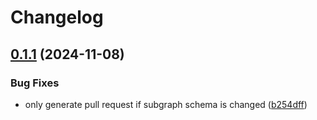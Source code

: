 # Changelog

## [0.1.1](https://github.com/garryod/graph-federation/compare/update-v0.1.0...update@v0.1.1) (2024-11-08)


### Bug Fixes

* only generate pull request if subgraph schema is changed ([b254dff](https://github.com/garryod/graph-federation/commit/b254dff536650902e0bc3197ed2a165d045fb2ee))

